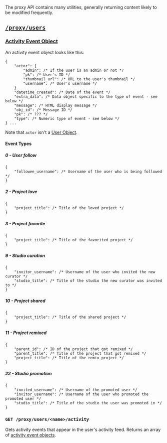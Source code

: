 The proxy API contains many utilities, generally returning content likely to be modified frequently.

## [`/proxy/users`](id:proxy-users)

### [Activity Event Object](id:activity-event-object)

An activity event object looks like this:

```
{
    "actor": {
        "admin": /* If the user is an admin or not */
        "pk": /* User's ID */
        "thumbnail_url": /* URL to the user's thumbnail */
        "username": /* User's username */
    }
    "datetime_created": /* Date of the event */
    "extra_data": /* Data object specific to the type of event - see below */
    "message": /* HTML display message */
    "obj_id": /* Message ID */
    "pk": /* ??? */
    "type": /* Numeric type of event - see below */
} ...
```

Note that `actor` isn't a [User Object](users.md#user-object).

#### Event Types

##### 0 - User follow

```
{
    "followee_username": /* Username of the user who is being followed */
}
```

##### 2 - Project love

```
{
    "project_title": /* Title of the loved project */
}
```

##### 3 - Project favorite

```
{
    "project_title": /* Title of the favorited project */
}
```

##### 9 - Studio curation

```
{
    "invitor_username": /* Username of the user who invited the new curator */
    "studio_title": /* Title of the studio the new curator was invited to */
}
```

##### 10 - Project shared

```
{
    "project_title": /* Title of the shared project */
}
```

##### 11 - Project remixed

```
{
    "parent_id": /* ID of the project that got remixed */
    "parent_title": /* Title of the project that got remixed */
    "project_title": /* Title of the remix project */
}
```

##### 22 - Studio promotion

```
{
    "invited_username": /* Username of the promoted user */
    "invitor_username": /* Username of the user who promoted the promoted user */
    "studio_title": /* Title of the studio the user was promoted in */
}
```

### `GET /proxy/users/<name>/activity`

Gets activity events that appear in the user's activity feed. Returns an array of [activity event objects](#activity-event-object).